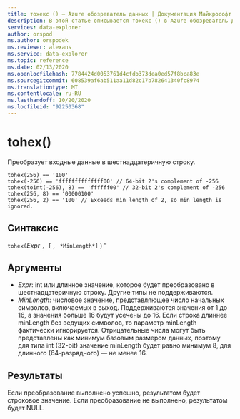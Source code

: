 ```yaml
---
title: тохекс () — Azure обозреватель данных | Документация Майкрософт
description: В этой статье описывается тохекс () в Azure обозреватель данных.
services: data-explorer
author: orspod
ms.author: orspodek
ms.reviewer: alexans
ms.service: data-explorer
ms.topic: reference
ms.date: 02/13/2020
ms.openlocfilehash: 7784424d0053761d4cfdb373dea0ed57f8bca83e
ms.sourcegitcommit: 608539af6ab511aa11d82c17b782641340fc8974
ms.translationtype: MT
ms.contentlocale: ru-RU
ms.lasthandoff: 10/20/2020
ms.locfileid: "92250368"
---
```

# <a name="tohex"></a>tohex()

Преобразует входные данные в шестнадцатеричную строку.

```kusto
tohex(256) == '100'
tohex(-256) == 'ffffffffffffff00' // 64-bit 2's complement of -256
tohex(toint(-256), 8) == 'ffffff00' // 32-bit 2's complement of -256
tohex(256, 8) == '00000100'
tohex(256, 2) == '100' // Exceeds min length of 2, so min length is ignored.
```

## <a name="syntax"></a>Синтаксис

`tohex(`*Expr* `, [` , ` *MinLength*]` ) '

## <a name="arguments"></a>Аргументы

* *Expr*: int или длинное значение, которое будет преобразовано в шестнадцатеричную строку.  Другие типы не поддерживаются.
* *MinLength*: числовое значение, представляющее число начальных символов, включаемых в выход.  Поддерживаются значения от 1 до 16, а значения больше 16 будут усечены до 16.  Если строка длиннее minLength без ведущих символов, то параметр minLength фактически игнорируется.  Отрицательные числа могут быть представлены как минимум базовым размером данных, поэтому для типа int (32-bit) значение minLength будет равно минимум 8, для длинного (64-разрядного) — не менее 16.

## <a name="returns"></a>Результаты

Если преобразование выполнено успешно, результатом будет строковое значение.
Если преобразование не выполнено, результатом будет NULL.